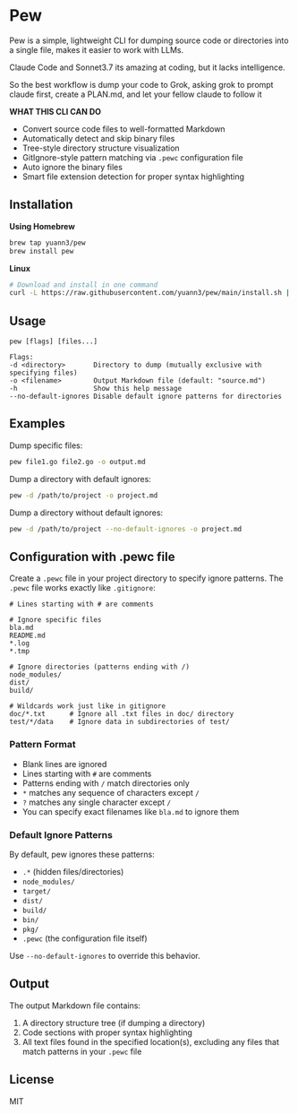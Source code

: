 # Pew

Pew is a simple, lightweight CLI for dumping source code or directories into a single file, makes it easier to work with LLMs.

Claude Code and Sonnet3.7 its amazing at coding, but it lacks intelligence.

So the best workflow is dump your code to Grok, asking grok to prompt claude first, create a PLAN.md, and let your fellow claude to follow it


**WHAT THIS CLI CAN DO**

- Convert source code files to well-formatted Markdown
- Automatically detect and skip binary files
- Tree-style directory structure visualization
- GitIgnore-style pattern matching via `.pewc` configuration file
- Auto ignore the binary files
- Smart file extension detection for proper syntax highlighting


## Installation

**Using Homebrew**

```bash
brew tap yuann3/pew
brew install pew
```

**Linux**

```bash
# Download and install in one command
curl -L https://raw.githubusercontent.com/yuann3/pew/main/install.sh | bash
```

## Usage

```
pew [flags] [files...]

Flags:
-d <directory>       Directory to dump (mutually exclusive with specifying files)
-o <filename>        Output Markdown file (default: "source.md")
-h                   Show this help message
--no-default-ignores Disable default ignore patterns for directories
```

## Examples

Dump specific files:

```bash
pew file1.go file2.go -o output.md
```

Dump a directory with default ignores:

```bash
pew -d /path/to/project -o project.md
```

Dump a directory without default ignores:

```bash
pew -d /path/to/project --no-default-ignores -o project.md
```

## Configuration with .pewc file

Create a `.pewc` file in your project directory to specify ignore patterns. The `.pewc` file works exactly like `.gitignore`:

```
# Lines starting with # are comments

# Ignore specific files
bla.md
README.md
*.log
*.tmp

# Ignore directories (patterns ending with /)
node_modules/
dist/
build/

# Wildcards work just like in gitignore
doc/*.txt      # Ignore all .txt files in doc/ directory
test/*/data    # Ignore data in subdirectories of test/
```

### Pattern Format

- Blank lines are ignored
- Lines starting with `#` are comments
- Patterns ending with `/` match directories only
- `*` matches any sequence of characters except `/`
- `?` matches any single character except `/`
- You can specify exact filenames like `bla.md` to ignore them

### Default Ignore Patterns

By default, pew ignores these patterns:
- `.*` (hidden files/directories)
- `node_modules/`
- `target/`
- `dist/`
- `build/`
- `bin/`
- `pkg/`
- `.pewc` (the configuration file itself)

Use `--no-default-ignores` to override this behavior.

## Output

The output Markdown file contains:
1. A directory structure tree (if dumping a directory)
2. Code sections with proper syntax highlighting
3. All text files found in the specified location(s), excluding any files that match patterns in your `.pewc` file

## License

MIT
